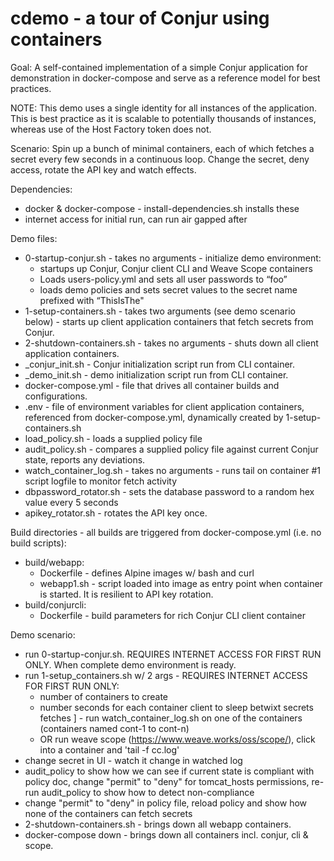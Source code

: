 # cdemo - a tour of Conjur using containers

Goal: A self-contained implementation of a simple Conjur application for demonstration in docker-compose and serve as a reference model for best practices.

NOTE: This demo uses a single identity for all instances of the application. This is best practice as it is scalable to potentially thousands of instances, whereas use of the Host Factory token does not.

Scenario: Spin up a bunch of minimal containers, each of which fetches a secret every few seconds in a continuous loop. Change the secret, deny access, rotate the API key and watch effects.

Dependencies:
  - docker & docker-compose - install-dependencies.sh installs these
  - internet access for initial run, can run air gapped after

Demo files:
  - 0-startup-conjur.sh - takes no arguments - initialize demo environment:
    - startups up Conjur, Conjur client CLI and Weave Scope containers
    - Loads users-policy.yml and sets all user passwords to “foo”
    - loads demo policies and sets secret values to the secret name prefixed with “ThisIsThe"
  - 1-setup-containers.sh - takes two arguments (see demo scenario below) - starts up client application containers that fetch secrets from Conjur. 
  - 2-shutdown-containers.sh - takes no arguments - shuts down all client application containers.
  - _conjur_init.sh - Conjur initialization script run from CLI container.
  - _demo_init.sh - demo initialization script run from CLI container.
  - docker-compose.yml - file that drives all container builds and configurations.
  - .env - file of environment variables for client application containers, referenced from docker-compose.yml, dynamically created by 1-setup-containers.sh
  - load_policy.sh - loads a supplied policy file
  - audit_policy.sh - compares a supplied policy file against current Conjur state, reports any deviations.
  - watch_container_log.sh - takes no arguments - runs tail on container #1 script logfile to monitor fetch activity
  - dbpassword_rotator.sh - sets the database password to a random hex value every 5 seconds
  - apikey_rotator.sh - rotates the API key once.

  Build directories - all builds are triggered from docker-compose.yml (i.e. no build scripts):
  - build/webapp:
    - Dockerfile - defines Alpine images w/ bash and curl
    - webapp1.sh - script loaded into image as entry point when container is started. It is resilient to API key rotation.
  - build/conjurcli:
    - Dockerfile - build parameters for rich Conjur CLI client container

Demo scenario:
  - run 0-startup-conjur.sh. REQUIRES INTERNET ACCESS FOR FIRST RUN ONLY. When complete demo environment is ready.
  - run 1-setup_containers.sh w/ 2 args - REQUIRES INTERNET ACCESS FOR FIRST RUN ONLY:
    - number of containers to create
    - number seconds for each container client to sleep betwixt secrets fetches
]  - run watch_container_log.sh on one of the containers (containers named cont-1 to cont-n)
    - OR run weave scope (https://www.weave.works/oss/scope/), click into a container and 'tail -f cc.log'
  - change secret in UI - watch it change in watched log
  - audit_policy to show how we can see if current state is compliant with policy doc, change "permit" to "deny" for tomcat_hosts permissions, re-run audit_policy to show how to detect non-compliance
  - change "permit" to "deny" in policy file, reload policy and show how none of the containers can fetch secrets
  - 2-shutdown-containers.sh - brings down all webapp containers.
  - docker-compose down - brings down all containers incl. conjur, cli & scope.
